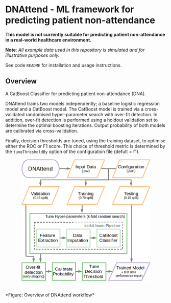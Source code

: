 # DNAttend - ML framework for predicting patient non-attendance

**This model is not currently suitable for predicting patient non-attendance in a real-world healthcare environment.**

**Note**: *All example data used in this repository is simulated and for illustrative purposes only.*

See code `README` for installation and usage instructions. 

## Overview

A CatBoost Classifier for predicting patient non-attendance (DNA).

DNAttend trains two models independently; a baseline logistic regression model and a CatBoost model.
The CatBoost model is trained via a cross-validated randomised hyper-parameter search with over-fit detection.
In addition, over-fit detection is performed using a holdout validation set to determine the optimal boosting iterations. Output probability of both models are calibrated via cross-validation.

Finally, decision thresholds are tuned, using the training dataset, to optimise either the ROC or F1 score.
This choice of threshold metric is determined by the `tuneThresholdBy` option of the configuration file (defult = f1).

<p align="center">
    <img src="../assets/DNApredictFlowchart.png" alt="Overview of DNAttend workflow" width="80%"/>
</p>
 <br> *Figure: Overview of DNAttend workflow*

